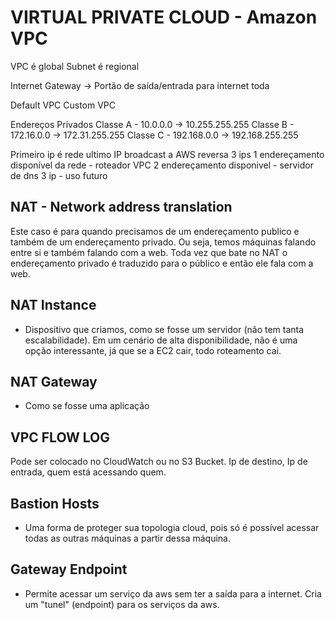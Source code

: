 # VIRTUAL PRIVATE CLOUD - Amazon VPC

VPC é global
Subnet é regional

Internet Gateway -> Portão de saída/entrada para internet toda


Default VPC
Custom VPC

Endereços Privados
Classe A - 10.0.0.0 -> 10.255.255.255
Classe B - 172.16.0.0 -> 172.31.255.255
Classe C - 192.168.0.0 -> 192.168.255.255


Primeiro ip é rede
ultimo IP broadcast
a AWS reversa 3 ips 
1 endereçamento disponível da rede - roteador VPC
2 endereçamento disponivel - servidor de dns
3 ip - uso futuro 


## NAT - Network address translation
Este caso é para quando precisamos de um endereçamento publico e também de um endereçamento privado. Ou seja, temos máquinas falando entre si e também falando com a web. Toda vez que bate no NAT o endereçamento privado é traduzido para o público e então ele fala com a web. 

## NAT Instance 
- Dispositivo que criamos, como se fosse um servidor (não tem tanta escalabilidade). Em um cenário de alta disponibilidade, não é uma opção interessante, já que se a EC2 cair, todo roteamento cai. 
## NAT Gateway 
- Como se fosse uma aplicação


## VPC FLOW LOG 
Pode ser colocado no CloudWatch ou no S3 Bucket. Ip de destino, Ip de entrada, quem está acessando quem. 

## Bastion Hosts
- Uma forma de proteger sua topologia cloud, pois só é possível acessar todas as outras máquinas a partir dessa máquina. 

## Gateway Endpoint
- Permite acessar um serviço da aws sem ter a saída para a internet. Cria um "tunel" (endpoint) para os serviços da aws. 